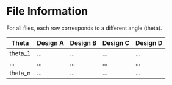 # File Information
For all files, each row corresponds to a different angle (theta). 

| Theta  | Design A |  Design B  |  Design C |  Design D |
|---|---|---|---|---|
| theta_1 | ...  |...  | ...  | ...  |
| ...  | ... |  ... |  ... | ...  |
|  theta_n | ...  | ...  |...   | ...  |